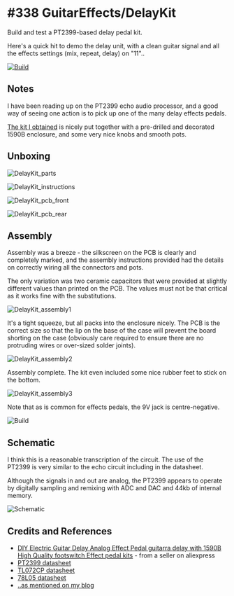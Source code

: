 # #338 GuitarEffects/DelayKit

Build and test a PT2399-based delay pedal kit.

Here's a quick hit to demo the delay unit, with a clean guitar signal and all the effects settings (mix, repeat, delay) on "11"..

[![Build](./assets/DelayKit_build.jpg?raw=true)](https://www.youtube.com/watch?v=7I3Oxd9LHHg)

## Notes

I have been reading up on the PT2399 echo audio processor, and a good way of seeing one action
is to pick up one of the many delay effects pedals.

[The kit I obtained](https://www.aliexpress.com/item/NEW-DIY-electric-Guitar-Delay-analog-Effect-Pedals-Electric-pedal-guitarra-delay-Suite-Delay-1-pedals/32589004909.html)
is nicely put together with a pre-drilled and decorated 1590B enclosure, and some very nice knobs and smooth pots.

## Unboxing

![DelayKit_parts](./assets/DelayKit_parts.jpg?raw=true)

![DelayKit_instructions](./assets/DelayKit_instructions.jpg?raw=true)

![DelayKit_pcb_front](./assets/DelayKit_pcb_front.jpg?raw=true)

![DelayKit_pcb_rear](./assets/DelayKit_pcb_rear.jpg?raw=true)

## Assembly

Assembly was a breeze - the silkscreen on the PCB is clearly and completely marked,
and the assembly instructions provided had the details on correctly wiring all the connectors and pots.

The only variation was two ceramic capacitors that were provided at slightly different values than
printed on the PCB. The values must not be that critical as it works fine with the substitutions.

![DelayKit_assembly1](./assets/DelayKit_assembly1.jpg?raw=true)

It's a tight squeeze, but all packs into the enclosure nicely.
The PCB is the correct size so that the lip on the base of the case will prevent the board shorting on the case
(obviously care required to ensure there are no protruding wires or over-sized solder joints).

![DelayKit_assembly2](./assets/DelayKit_assembly2.jpg?raw=true)

Assembly complete. The kit even included some nice rubber feet to stick on the bottom.

![DelayKit_assembly3](./assets/DelayKit_assembly3.jpg?raw=true)

Note that as is common for effects pedals, the 9V jack is centre-negative.

![Build](./assets/DelayKit_build.jpg?raw=true)

## Schematic

I think this is a reasonable transcription of the circuit. The use of the PT2399 is very similar to the echo circuit including in the datasheet.

Although the signals in and out are analog, the PT2399 appears to operate by digitally sampling and remixing with ADC and DAC and 44kb of internal memory.

![Schematic](./assets/DelayKit_schematic.jpg?raw=true)

## Credits and References

* [DIY Electric Guitar Delay Analog Effect Pedal guitarra delay with 1590B High Quality footswitch Effect pedal kits](https://www.aliexpress.com/item/NEW-DIY-electric-Guitar-Delay-analog-Effect-Pedals-Electric-pedal-guitarra-delay-Suite-Delay-1-pedals/32589004909.html) - from a seller on aliexpress
* [PT2399 datasheet](https://www.futurlec.com/Others/PT2399.shtml)
* [TL072CP datasheet](https://www.futurlec.com/Linear/TL072CP.shtml)
* [78L05 datasheet](https://www.futurlec.com/Linear/78L05.shtml)
* [..as mentioned on my blog](https://blog.tardate.com/2017/08/leap339-pt2399-delay-kit.html)
